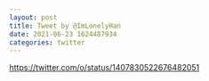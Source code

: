 ```yaml
--- 
layout: post 
title: Tweet by @ImLonelyHan 
date: 2021-06-23 1624487934 
categories: twitter 
--- 
```

https://twitter.com/o/status/1407830522676482051